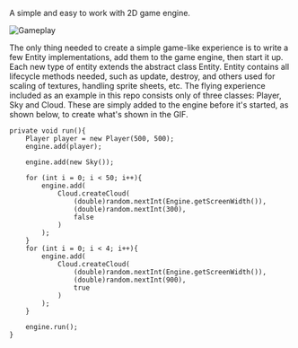 A simple and easy to work with 2D game engine.

![Gameplay](https://j.gifs.com/XLm4L8.gif)

The only thing needed to create a simple game-like experience is to write a few Entity implementations, add them to the game engine, then start it up. Each new type of entity extends the abstract class Entity. Entity contains all lifecycle methods needed, such as update, destroy, and others used for scaling of textures, handling sprite sheets, etc.
The flying experience included as an example in this repo consists only of three classes: Player, Sky and Cloud. These are simply added to the engine before it's started, as shown below, to create what's shown in the GIF.

    private void run(){
        Player player = new Player(500, 500);
        engine.add(player);

        engine.add(new Sky());

        for (int i = 0; i < 50; i++){
            engine.add(
                Cloud.createCloud(
                    (double)random.nextInt(Engine.getScreenWidth()),
                    (double)random.nextInt(300),
                    false
                )
            );
        }
        for (int i = 0; i < 4; i++){
            engine.add(
                Cloud.createCloud(
                    (double)random.nextInt(Engine.getScreenWidth()),
                    (double)random.nextInt(900),
                    true
                )
            );
        }

        engine.run();
    }

